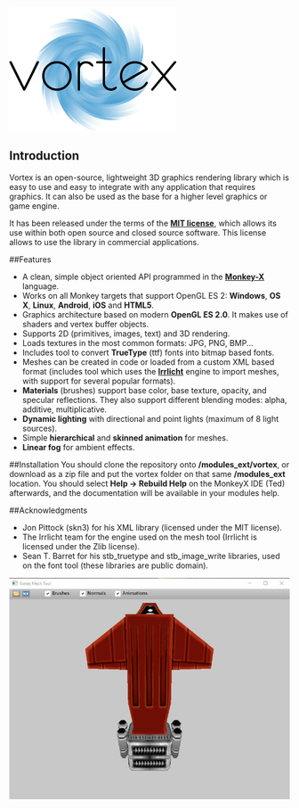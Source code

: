 ![Vortex](./stuff/vortex_med.png)

## Introduction
Vortex is an open-source, lightweight 3D graphics rendering library which is easy to use and easy to integrate with any application that requires graphics. It can also be used as the base for a higher level graphics or game engine.

It has been released under the terms of the [**MIT license**](https://en.wikipedia.org/wiki/MIT_License), which allows its use within both open source and closed source software. This license allows to use the library in commercial applications.

##Features
* A clean, simple object oriented API programmed in the [**Monkey-X**](http://www.monkey-x.com) language.
* Works on all Monkey targets that support OpenGL ES 2: **Windows**, **OS X**, **Linux**, **Android**, **iOS** and **HTML5**.
* Graphics architecture based on modern **OpenGL ES 2.0**. It makes use of shaders and vertex buffer objects.
* Supports 2D (primitives, images, text) and 3D rendering.
* Loads textures in the most common formats: JPG, PNG, BMP...
* Includes tool to convert **TrueType** (ttf) fonts into bitmap based fonts.
* Meshes can be created in code or loaded from a custom XML based format (includes tool which uses the [**Irrlicht**](http://irrlicht.sourceforge.net) engine to import meshes, with support for several popular formats).
* **Materials** (brushes) support base color, base texture, opacity, and specular reflections. They also support different blending modes: alpha, additive, multiplicative.
* **Dynamic lighting** with directional and point lights (maximum of 8 light sources).
* Simple **hierarchical** and **skinned animation** for meshes.
* **Linear fog** for ambient effects.

##Installation
You should clone the repository onto **<MonkeyFolder>/modules_ext/vortex**, or download as a zip file and put the vortex folder on that same **<MonkeyFolder>/modules_ext** location. You should select **Help -> Rebuild Help** on the MonkeyX IDE (Ted) afterwards, and the documentation will be available in your modules help.

##Acknowledgments
* Jon Pittock (skn3) for his XML library (licensed under the MIT license).
* The Irrlicht team for the engine used on the mesh tool (Irrlicht is licensed under the Zlib license).
* Sean T. Barret for his stb_truetype and stb_image_write libraries, used on the font tool (these libraries are public domain).

![meshtool](./stuff/meshtool.jpg)
